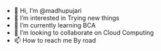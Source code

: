 - 👋 Hi, I’m @madhupujari
- 👀 I’m interested in Trying new things
- 🌱 I’m currently learning BCA
- 💞️ I’m looking to collaborate on Cloud Computing
- 📫 How to reach me By road

<!---
madhupujari/madhupujari is a ✨ special ✨ repository because its `README.md` (this file) appears on your GitHub profile.
You can click the Preview link to take a look at your changes.
--->
